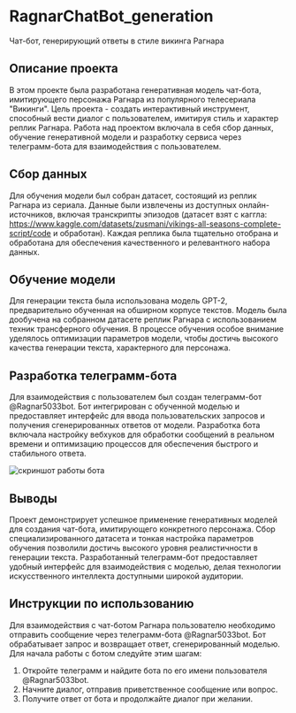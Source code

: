 # RagnarChatBot_generation
Чат-бот, генерирующий ответы в стиле викинга Рагнара

## Описание проекта

В этом проекте была разработана генеративная модель чат-бота, имитирующего персонажа Рагнара из популярного телесериала "Викинги". Цель проекта - создать интерактивный инструмент, способный вести диалог с пользователем, имитируя стиль и характер реплик Рагнара. Работа над проектом включала в себя сбор данных, обучение генеративной модели и разработку сервиса через телеграмм-бота для взаимодействия с пользователем.

## Сбор данных

Для обучения модели был собран датасет, состоящий из реплик Рагнара из сериала. Данные были извлечены из доступных онлайн-источников, включая транскрипты эпизодов (датасет взят с каггла: https://www.kaggle.com/datasets/zusmani/vikings-all-seasons-complete-script/code и обработан). Каждая реплика была тщательно отобрана и обработана для обеспечения качественного и релевантного набора данных.

## Обучение модели

Для генерации текста была использована модель GPT-2, предварительно обученная на обширном корпусе текстов. Модель была дообучена на собранном датасете реплик Рагнара с использованием техник трансферного обучения. В процессе обучения особое внимание уделялось оптимизации параметров модели, чтобы достичь высокого качества генерации текста, характерного для персонажа.

## Разработка телеграмм-бота

Для взаимодействия с пользователем был создан телеграмм-бот @Ragnar5033bot. Бот интегрирован с обученной моделью и предоставляет интерфейс для ввода пользовательских запросов и получения сгенерированных ответов от модели. Разработка бота включала настройку вебхуков для обработки сообщений в реальном времени и оптимизацию процессов для обеспечения быстрого и стабильного ответа.

![скриншот работы бота](https://github.com/AnnaZverev/RagnarChatBot_generation/issues/1#issue-2166129805)


## Выводы

Проект демонстрирует успешное применение генеративных моделей для создания чат-бота, имитирующего конкретного персонажа. Сбор специализированного датасета и тонкая настройка параметров обучения позволили достичь высокого уровня реалистичности в генерации текста. Разработанный телеграмм-бот предоставляет удобный интерфейс для взаимодействия с моделью, делая технологии искусственного интеллекта доступными широкой аудитории.

## Инструкции по использованию

Для взаимодействия с чат-ботом Рагнара пользователю необходимо отправить сообщение через телеграмм-бота @Ragnar5033bot. Бот обрабатывает запрос и возвращает ответ, сгенерированный моделью. Для начала работы с ботом следуйте этим шагам:

1. Откройте телеграмм и найдите бота по его имени пользователя @Ragnar5033bot.
2. Начните диалог, отправив приветственное сообщение или вопрос.
3. Получите ответ от бота и продолжайте диалог при желании.
